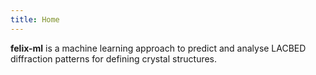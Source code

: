 ```yaml
---
title: Home
---
```


**felix-ml** is a machine learning approach to predict and analyse LACBED diffraction patterns for defining crystal structures. 

<!-- ### datasets

| purpose | size | description |
|---------|------|-------------|
|CVAE|12k|pairs of lattice images alongside the corresponding diffraction pattern image generated (specimen all with the same thickness)|
|CNN|N/A|N/A| -->